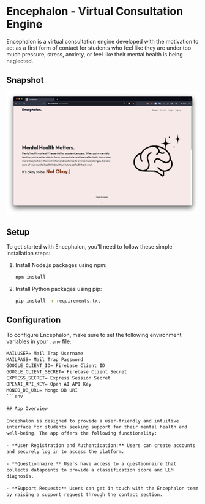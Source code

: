 # Encephalon - Virtual Consultation Engine

Encephalon is a virtual consultation engine developed with the motivation to act as a first form of contact for students who feel like they are under too much pressure, stress, anxiety, or feel like their mental health is being neglected.

## Snapshot

![Encephalon Homepage](./public/assets/img/homepage.png)

## Setup

To get started with Encephalon, you'll need to follow these simple installation steps:

1. Install Node.js packages using npm:
   ```bash
   npm install

2. Install Python packages using pip:
   ```bash
   pip install -r requirements.txt

## Configuration

To configure Encephalon, make sure to set the following environment variables in your `.env` file:

```env
MAILUSER= Mail Trap Username
MAILPASS= Mail Trap Password
GOOGLE_CLIENT_ID= Firebase Client ID
GOOGLE_CLIENT_SECRET= Firebase Client Secret
EXPRESS_SECRET= Express Session Secret
OPENAI_API_KEY= Open AI API Key
MONGO_DB_URL= Mongo DB URI
```env

## App Overview

Encephalon is designed to provide a user-friendly and intuitive interface for students seeking support for their mental health and well-being. The app offers the following functionality:

- **User Registration and Authentication:** Users can create accounts and securely log in to access the platform.

- **Questionnaire:** Users have access to a questionnaire that collects datapoints to provide a classification score and LLM diagnosis.

- **Support Request:** Users can get in touch with the Encephalon team by raising a support request through the contact section.




